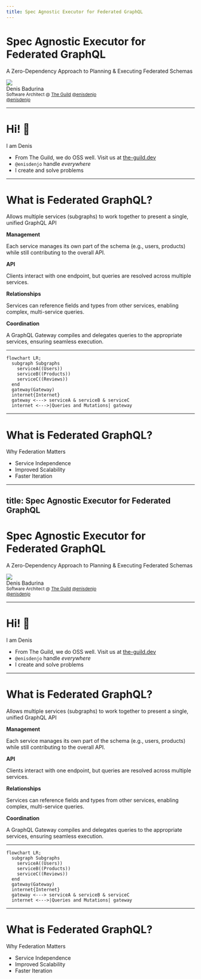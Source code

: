 ```yaml
---
title: Spec Agnostic Executor for Federated GraphQL
---
```


# Spec Agnostic Executor for Federated GraphQL

A Zero-Dependency Approach to Planning & Executing Federated Schemas

<div class="flex flex-items-center gap-sm mt-15">
  <img src="/profile.jpg" class="rounded-full size-15" />
  <div class="flex flex-col">
    <div>Denis Badurina</div>
    <small class="opacity-50">
      Software Architect @ <a href="https://the-guild.dev/">The Guild</a>
    </small>
    <small>
      <grommet-icons-github /> <a href="https://github.com/enisdenjo">@enisdenjo</a>
      <br>
      <grommet-icons-twitter /> <a href="https://github.com/enisdenjo">@enisdenjo</a>
    </small>
  </div>
</div>

---

# Hi! 👋

I am Denis

- From The Guild, we do OSS well. Visit us at [the-guild.dev](https://the-guild.dev/)
- `@enisdenjo` handle _everywhere_
- I create and solve problems

---

# What is Federated GraphQL?

Allows multiple services (subgraphs) to work together to present a single, unified GraphQL API

**Management**

Each service manages its own part of the schema (e.g., users, products) while still contributing to the overall API.

**API**

Clients interact with one endpoint, but queries are resolved across multiple services.

**Relationships**

Services can reference fields and types from other services, enabling complex, multi-service queries.

**Coordination**

A GraphQL Gateway compiles and delegates queries to the appropriate services, ensuring seamless execution.

<!--
- Let's start by saying that a federated GraphQL connects multiple services to work together to present an unified GraphQL API

- This allows for a few interesting things

-->

---

```mermaid{scale: 0.8}
flowchart LR;
  subgraph Subgraphs
    serviceA((Users))
    serviceB((Products))
    serviceC((Reviews))
  end
  gateway(Gateway)
  internet{Internet}
  gateway <---> serviceA & serviceB & serviceC
  internet <--->|Queries and Mutations| gateway
```

---

# What is Federated GraphQL?

Why Federation Matters

- Service Independence
- Improved Scalability
- Faster Iteration

<!--
- Each team or service can evolve its part of the schema without requiring coordination across the entire organization.
- By splitting the schema into smaller, independently managed services, organizations can scale individual parts of the API without burdening the entire system.
- Teams working on different services can deploy changes to their subgraph independently, allowing for faster iterations and releases.
-->

---

## title: Spec Agnostic Executor for Federated GraphQL

# Spec Agnostic Executor for Federated GraphQL

A Zero-Dependency Approach to Planning & Executing Federated Schemas

<div class="flex flex-items-center gap-sm mt-15">
  <img src="/profile.jpg" class="rounded-full size-15" />
  <div class="flex flex-col">
    <div>Denis Badurina</div>
    <small class="opacity-50">
      Software Architect @ <a href="https://the-guild.dev/">The Guild</a>
    </small>
    <small>
      <grommet-icons-github /> <a href="https://github.com/enisdenjo">@enisdenjo</a>
      <br>
      <grommet-icons-twitter /> <a href="https://github.com/enisdenjo">@enisdenjo</a>
    </small>
  </div>
</div>

---

# Hi! 👋

I am Denis

- From The Guild, we do OSS well. Visit us at [the-guild.dev](https://the-guild.dev/)
- `@enisdenjo` handle _everywhere_
- I create and solve problems

---

# What is Federated GraphQL?

Allows multiple services (subgraphs) to work together to present a single, unified GraphQL API

**Management**

Each service manages its own part of the schema (e.g., users, products) while still contributing to the overall API.

**API**

Clients interact with one endpoint, but queries are resolved across multiple services.

**Relationships**

Services can reference fields and types from other services, enabling complex, multi-service queries.

**Coordination**

A GraphQL Gateway compiles and delegates queries to the appropriate services, ensuring seamless execution.

<!--
- Let's start by saying that a federated GraphQL connects multiple services to work together to present an unified GraphQL API

- This allows for a few interesting things

-->

---

```mermaid{scale: 0.8}
flowchart LR;
  subgraph Subgraphs
    serviceA((Users))
    serviceB((Products))
    serviceC((Reviews))
  end
  gateway(Gateway)
  internet{Internet}
  gateway <---> serviceA & serviceB & serviceC
  internet <--->|Queries and Mutations| gateway
```

---

# What is Federated GraphQL?

Why Federation Matters

- Service Independence
- Improved Scalability
- Faster Iteration

<!--
- Each team or service can evolve its part of the schema without requiring coordination across the entire organization.
- By splitting the schema into smaller, independently managed services, organizations can scale individual parts of the API without burdening the entire system.
- Teams working on different services can deploy changes to their subgraph independently, allowing for faster iterations and releases.
-->
